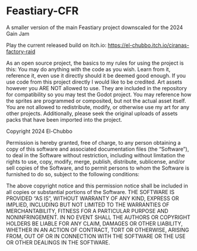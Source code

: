 # Feastiary-CFR
 A smaller version of the main Feastiary project downscaled for the 2024 Gain Jam

Play the current released build on itch.io: https://el-chubbo.itch.io/ciranas-factory-raid

As an open source project, the basics to my rules for using the project is this:
You may do anything with the code as you wish. Learn from it, reference it, even use it directly should it be deemed good enough.
If you use code from this project directly I would like to be credited. Art assets however you ARE NOT allowed to use.
They are included in the repository for compatibility so you may test the Godot project. You may reference how the sprites are programmed or composited, but not the actual asset itself.
You are not allowed to redistribute, modify, or otherwise use my art for any other projects. Additionally, please seek the original uploads of assets packs that have been imported into the project.

Copyright 2024 El-Chubbo

Permission is hereby granted, free of charge, to any person obtaining a copy of this software and associated documentation files (the “Software”),
to deal in the Software without restriction, including without limitation the rights to use, copy, modify, merge, publish, distribute, sublicense,
and/or sell copies of the Software, and to permit persons to whom the Software is furnished to do so, subject to the following conditions:

The above copyright notice and this permission notice shall be included in all copies or substantial portions of the Software.
THE SOFTWARE IS PROVIDED “AS IS”, WITHOUT WARRANTY OF ANY KIND, EXPRESS OR IMPLIED, INCLUDING BUT NOT LIMITED TO THE WARRANTIES OF MERCHANTABILITY,
FITNESS FOR A PARTICULAR PURPOSE AND NONINFRINGEMENT. IN NO EVENT SHALL THE AUTHORS OR COPYRIGHT HOLDERS BE LIABLE FOR ANY CLAIM, DAMAGES OR OTHER LIABILITY,
WHETHER IN AN ACTION OF CONTRACT, TORT OR OTHERWISE, ARISING FROM, OUT OF OR IN CONNECTION WITH THE SOFTWARE OR THE USE OR OTHER DEALINGS IN THE SOFTWARE.
